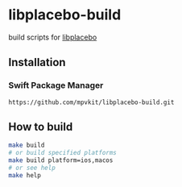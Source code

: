 # libplacebo-build

build scripts for [libplacebo](https://github.com/haasn/libplacebo)

## Installation

### Swift Package Manager

```
https://github.com/mpvkit/libplacebo-build.git
```

## How to build

```bash
make build
# or build specified platforms
make build platform=ios,macos
# or see help
make help
```
